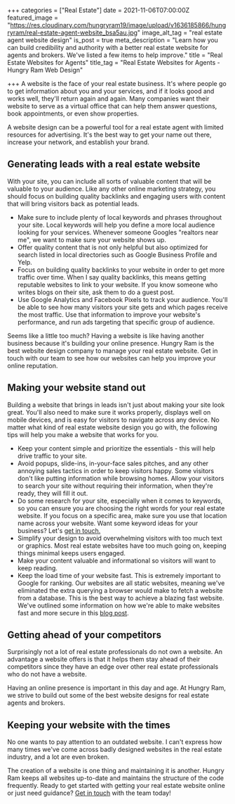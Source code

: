 +++
categories = ["Real Estate"]
date = 2021-11-06T07:00:00Z
featured_image = "https://res.cloudinary.com/hungryram19/image/upload/v1636185866/hungryram/real-estate-agent-website_bsa5au.jpg"
image_alt_tag = "real estate agent website design"
is_post = true
meta_description = "Learn how you can build credibility and authority with a better real estate website for agents and brokers. We've listed a few items to help improve."
title = "Real Estate Websites for Agents"
title_tag = "Real Estate Websites for Agents - Hungry Ram Web Design"

+++
A website is the face of your real estate business. It's where people go to get information about you and your services, and if it looks good and works well, they'll return again and again. Many companies want their website to serve as a virtual office that can help them answer questions, book appointments, or even show properties.

A website design can be a powerful tool for a real estate agent with limited resources for advertising. It's the best way to get your name out there, increase your network, and establish your brand.

## Generating leads with a real estate website

With your site, you can include all sorts of valuable content that will be valuable to your audience. Like any other online marketing strategy, you should focus on building quality backlinks and engaging users with content that will bring visitors back as potential leads.

* Make sure to include plenty of local keywords and phrases throughout your site. Local keywords will help you define a more local audience looking for your services. Whenever someone Googles "realtors near me", we want to make sure your website shows up.
* Offer quality content that is not only helpful but also optimized for search listed in local directories such as Google Business Profile and Yelp.
* Focus on building quality backlinks to your website in order to get more traffic over time. When I say quality backlinks, this means getting reputable websites to link to your website. If you know someone who writes blogs on their site, ask them to do a guest post.
* Use Google Analytics and Facebook Pixels to track your audience. You'll be able to see how many visitors your site gets and which pages receive the most traffic. Use that information to improve your website's performance, and run ads targeting that specific group of audience.

Seems like a little too much? Having a website is like having another business because it's building your online presence. Hungry Ram is the best website design company to manage your real estate website. Get in touch with our team to see how our websites can help you improve your online reputation.

## Making your website stand out

Building a website that brings in leads isn't just about making your site look great. You'll also need to make sure it works properly, displays well on mobile devices, and is easy for visitors to navigate across any device. No matter what kind of real estate website design you go with, the following tips will help you make a website that works for you.

* Keep your content simple and prioritize the essentials - this will help drive traffic to your site.
* Avoid popups, slide-ins, in-your-face sales pitches, and any other annoying sales tactics in order to keep visitors happy. Some visitors don't like putting information while browsing homes. Allow your visitors to search your site without requiring their information, when they're ready, they will fill it out.
* Do some research for your site, especially when it comes to keywords, so you can ensure you are choosing the right words for your real estate website. If you focus on a specific area, make sure you use that location name across your website. Want some keyword ideas for your business? Let's [get in touch.](/contact)
* Simplify your design to avoid overwhelming visitors with too much text or graphics. Most real estate websites have too much going on, keeping things minimal keeps users engaged.
* Make your content valuable and informational so visitors will want to keep reading.
* Keep the load time of your website fast. This is extremely important to Google for ranking. Our websites are all static websites, meaning we've eliminated the extra querying a browser would make to fetch a website from a database. This is the best way to achieve a blazing fast website. We've outlined some information on how we're able to make websites fast and more secure in this [blog post](/blog/static-sites-are-back-hungry-ram/).

## Getting ahead of your competitors

Surprisingly not a lot of real estate professionals do not own a website. An advantage a website offers is that it helps them stay ahead of their competitors since they have an edge over other real estate professionals who do not have a website.

Having an online presence is important in this day and age. At Hungry Ram, we strive to build out some of the best website designs for real estate agents and brokers.

## Keeping your website with the times

No one wants to pay attention to an outdated website. I can't express how many times we've come across badly designed websites in the real estate industry, and a lot are even broken.

The creation of a website is one thing and maintaining it is another. Hungry Ram keeps all websites up-to-date and maintains the structure of the code frequently. Ready to get started with getting your real estate website online or just need guidance? [Get in touch](/contact) with the team today!